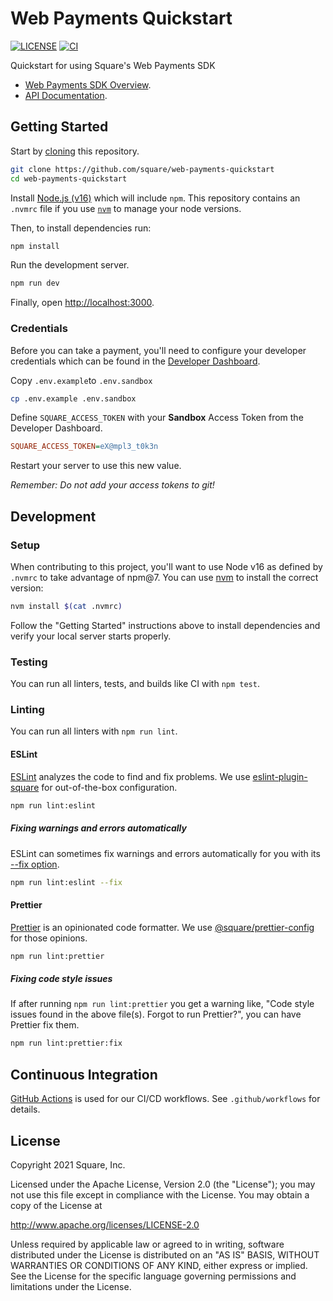 # Web Payments Quickstart

[![LICENSE](https://img.shields.io/badge/license-Apache%202-blue.svg)](https://github.com/square/tpl-oss-js/blob/main/LICENSE)
[![CI](https://github.com/square/web-payments-quickstart/actions/workflows/ci.yml/badge.svg)](https://github.com/square/web-payments-quickstart/actions/workflows/ci.yml)

Quickstart for using Square's Web Payments SDK

- [Web Payments SDK Overview](https://developer.squareup.com/docs/web-payments/overview).
- [API Documentation](https://developer.squareup.com/reference/sdks/web/payments).

## Getting Started

Start by [cloning](https://docs.github.com/en/github/creating-cloning-and-archiving-repositories/cloning-a-repository) this repository.

```sh
git clone https://github.com/square/web-payments-quickstart
cd web-payments-quickstart
```

Install [Node.js (v16)](https://nodejs.org/en/about/releases/) which will include `npm`. This repository contains an `.nvmrc` file if you use [`nvm`](https://github.com/nvm-sh/nvm) to manage your node versions.

Then, to install dependencies run:

```sh
npm install
```

Run the development server.

```sh
npm run dev
```

Finally, open [http://localhost:3000](http://localhost:3000).

### Credentials

Before you can take a payment, you'll need to configure your developer credentials which can be found in the [Developer Dashboard](https://developer.squareup.com/apps).

Copy `.env.example`to `.env.sandbox`

```sh
cp .env.example .env.sandbox
```

Define `SQUARE_ACCESS_TOKEN` with your **Sandbox** Access Token from the Developer Dashboard.

```ini
SQUARE_ACCESS_TOKEN=eX@mpl3_t0k3n
```

Restart your server to use this new value.

_Remember: Do not add your access tokens to git!_

## Development

### Setup

When contributing to this project, you'll want to use Node v16 as defined by `.nvmrc` to take advantage of npm@7. You can use [nvm](https://github.com/nvm-sh/nvm) to install the correct version:

```sh
nvm install $(cat .nvmrc)
```

Follow the "Getting Started" instructions above to install dependencies and verify your local server starts properly.

### Testing

You can run all linters, tests, and builds like CI with `npm test`.

### Linting

You can run all linters with `npm run lint`.

#### ESLint

[ESLint](https://eslint.org/) analyzes the code to find and fix problems. We use [eslint-plugin-square](https://github.com/square/eslint-plugin-square) for out-of-the-box configuration.

```sh
npm run lint:eslint
```

##### Fixing warnings and errors automatically

ESLint can sometimes fix warnings and errors automatically for you with its [--fix option](https://eslint.org/docs/user-guide/command-line-interface#fixing-problems).

```sh
npm run lint:eslint --fix
```

#### Prettier

[Prettier](https://prettier.io/) is an opinionated code formatter. We use [@square/prettier-config](https://github.com/square/prettier-config) for those opinions.

```sh
npm run lint:prettier
```

##### Fixing code style issues

If after running `npm run lint:prettier` you get a warning like, "Code style issues found in the above file(s). Forgot to run Prettier?", you can have Prettier fix them.

```sh
npm run lint:prettier:fix
```

## Continuous Integration

[GitHub Actions](https://docs.github.com/en/actions) is used for our CI/CD workflows. See `.github/workflows` for details.

## License

Copyright 2021 Square, Inc.

Licensed under the Apache License, Version 2.0 (the "License");
you may not use this file except in compliance with the License.
You may obtain a copy of the License at

http://www.apache.org/licenses/LICENSE-2.0

Unless required by applicable law or agreed to in writing, software
distributed under the License is distributed on an "AS IS" BASIS,
WITHOUT WARRANTIES OR CONDITIONS OF ANY KIND, either express or implied.
See the License for the specific language governing permissions and
limitations under the License.

